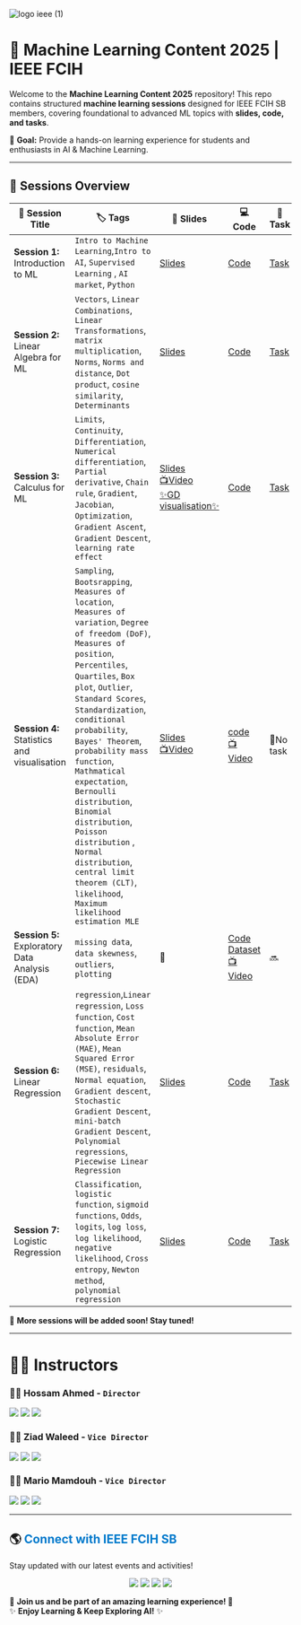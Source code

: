 ![logo ieee (1)](https://github.com/user-attachments/assets/0db4717d-fe13-4add-aeff-d8ab96f267b7)
# 🚀 Machine Learning Content 2025 | IEEE FCIH  

Welcome to the **Machine Learning Content 2025** repository! This repo contains structured **machine learning sessions** designed for IEEE FCIH SB members, covering foundational to advanced ML topics with **slides, code, and tasks**.  

📌 **Goal:** Provide a hands-on learning experience for students and enthusiasts in AI & Machine Learning.  

---

## 📅 Sessions Overview  

| 📌 Session Title | 🏷️ Tags | 📜 Slides | 💻 Code | 🎯 Task |
|-----------------|---------|----------|--------|--------|
| **Session 1:** Introduction to ML | `Intro to Machine Learning`,`Intro to AI`, `Supervised Learning` , `AI market`, `Python` | [Slides](https://github.com/IEEE-FCIH-SB/Machine-Learning-Content-2025/tree/main/session_1_Intro_to_AI_and_Python/presentation) | [Code](https://github.com/IEEE-FCIH-SB/Machine-Learning-Content-2025/tree/main/session_1_Intro_to_AI_and_Python/code) | [Task](https://github.com/IEEE-FCIH-SB/Machine-Learning-Content-2025/tree/main/session_1_Intro_to_AI_and_Python/task) |
| **Session 2:** Linear Algebra for ML | `Vectors`, `Linear Combinations`, `Linear Transformations`, `matrix multiplication`, `Norms`, `Norms and distance`, `Dot product`, `cosine similarity`, `Determinants` | [Slides](https://github.com/IEEE-FCIH-SB/Machine-Learning-Content-2025/tree/main/session_2_Linear_Algebra_for_ML/presentation)|  [Code](https://github.com/IEEE-FCIH-SB/Machine-Learning-Content-2025/tree/main/session_2_Linear_Algebra_for_ML/code) | [Task](https://github.com/IEEE-FCIH-SB/Machine-Learning-Content-2025/tree/main/session_2_Linear_Algebra_for_ML/task) |
| **Session 3:** Calculus for ML | `Limits`, `Continuity`, `Differentiation`, `Numerical differentiation`, `Partial derivative`, `Chain rule`, `Gradient`, `Jacobian`, `Optimization`, `Gradient Ascent`, `Gradient Descent`, `learning rate effect` |  [Slides ](https://github.com/IEEE-FCIH-SB/Machine-Learning-Content-2025/tree/main/session_3_Calculus_for_ML/presentation) <br> [📺Video](https://youtu.be/SkWztJmVWPk?si=sdNUSjHGsWoPb0E6) <br> [✨GD visualisation✨](https://hossamahmedsalah.github.io/Gradient-Descent-Visualiser/) | [Code](https://github.com/IEEE-FCIH-SB/Machine-Learning-Content-2025/tree/main/session_3_Calculus_for_ML/code) | [Task](https://github.com/IEEE-FCIH-SB/Machine-Learning-Content-2025/tree/main/session_3_Calculus_for_ML/task) |
| **Session 4:** Statistics and visualisation |  `Sampling`,  `Bootsrapping`, `Measures of location`, `Measures of variation`,  `Degree of freedom (DoF)`, `Measures of position`, `Percentiles`, `Quartiles`, `Box plot`, `Outlier`, `Standard Scores`, `Standardization`, `conditional probability`, `Bayes' Theorem`, `probability mass function`, `Mathmatical expectation`, `Bernoulli distribution`, `Binomial distribution`, `Poisson distribution` , `Normal distribution`,  `central limit theorem (CLT)`, `likelihood`, `Maximum likelihood estimation MLE` | [Slides](https://github.com/IEEE-FCIH-SB/Machine-Learning-Content-2025/tree/main/session_4_statistics_and_visualisations/presentation) <br> [📺Video](https://youtu.be/CfqIUpsYWXw) | [code](https://github.com/IEEE-FCIH-SB/Machine-Learning-Content-2025/tree/main/session_4_statistics_and_visualisations/code) <br> [📺Video](https://youtu.be/qGvcyHl5sIU?si=iMMKCXgvkfk4uQv2)| 🚫No task |
| **Session 5:** Exploratory Data Analysis (EDA)| `missing data`, `data skewness`, `outliers`, `plotting`| 🚫 | [Code](https://github.com/IEEE-FCIH-SB/Machine-Learning-Content-2025/blob/main/session_5_Exploratory_Data_Analysis%20(EDA)/code/EDA.ipynb) <br> [Dataset](https://www.kaggle.com/competitions/house-prices-advanced-regression-techniques/data) <br> [📺Video](https://youtu.be/MTRuSX907bs) | 🔜 |
| **Session 6:** Linear Regression| `regression`,`Linear regression`, `Loss function`, `Cost function`, `Mean Absolute Error (MAE)`, `Mean Squared Error (MSE)`, `residuals`, `Normal equation`, `Gradient descent`, `Stochastic Gradient Descent`, `mini-batch Gradient Descent`, `Polynomial regressions`, `Piecewise Linear Regression`| [Slides](https://github.com/IEEE-FCIH-SB/Machine-Learning-Content-2025/blob/main/Session%206_Linear_Regression/presentation/Linear%20Regression_IEEE.pdf) |[Code](https://github.com/IEEE-FCIH-SB/Machine-Learning-Content-2025/blob/main/Session%206_Linear_Regression/code/LinearRegression.ipynb)  | [Task](https://github.com/IEEE-FCIH-SB/Machine-Learning-Content-2025/tree/6e065c0fd608a9c5bda8890e5a29d1348a840871/Session%206_Linear_Regression/Task) |
| **Session 7:** Logistic Regression| `Classification`, `logistic function`, `sigmoid functions`, `Odds`, `logits`, `log loss`, `log likelihood`, `negative likelihood`, `Cross entropy`, `Newton method`, `polynomial regression` | [Slides](https://github.com/IEEE-FCIH-SB/Machine-Learning-Content-2025/blob/main/session_7_Logistic_regression/presentation/Logistic%20Regression%20(IEEE)%20.pdf) | [Code](https://github.com/IEEE-FCIH-SB/Machine-Learning-Content-2025/blob/main/session_7_Logistic_regression/code/LogisticRegression.ipynb) | [Task](https://github.com/IEEE-FCIH-SB/Machine-Learning-Content-2025/tree/ec85b8bcd78da14e376712e83bc7f1a62190c1fc/session_7_Logistic_regression/Task) |


🔹 **More sessions will be added soon! Stay tuned!**  

---


# 👨‍💻 Instructors  

### 👨‍💻 Hossam Ahmed - `Director`
<p>
  <a href="https://www.linkedin.com/in/hossamahmedsalah/"><img src="https://img.shields.io/badge/LinkedIn-%230077B5.svg?style=for-the-badge&logo=linkedin&logoColor=white"></a>
  <a href="https://www.kaggle.com/hossamahmedsalah/"><img src="https://img.shields.io/badge/Kaggle-%230098D6.svg?style=for-the-badge&logo=kaggle&logoColor=white"></a>
  <a href="https://github.com/hossamAhmedSalah/"><img src="https://img.shields.io/badge/GitHub-%23181717.svg?style=for-the-badge&logo=github&logoColor=white"></a>
</p>



### 👨‍💻 Ziad Waleed - `Vice Director`
<p>
  <a href="https://www.linkedin.com/in/ziadwaleed/"><img src="https://img.shields.io/badge/LinkedIn-%230077B5.svg?style=for-the-badge&logo=linkedin&logoColor=white"></a>
  <a href="https://www.kaggle.com/zzziadwaleed/"><img src="https://img.shields.io/badge/Kaggle-%230098D6.svg?style=for-the-badge&logo=kaggle&logoColor=white"></a>
  <a href="https://github.com/ZiadWaleed2003/"><img src="https://img.shields.io/badge/GitHub-%23181717.svg?style=for-the-badge&logo=github&logoColor=white"></a>
</p>


### 👨‍💻 Mario Mamdouh - `Vice Director`
<p>
  <a href="https://www.linkedin.com/in/mariomamdouh/"><img src="https://img.shields.io/badge/LinkedIn-%230077B5.svg?style=for-the-badge&logo=linkedin&logoColor=white"></a>
  <a href="https://www.kaggle.com/mariomamdouh23/"><img src="https://img.shields.io/badge/Kaggle-%230098D6.svg?style=for-the-badge&logo=kaggle&logoColor=white"></a>
  <a href="https://github.com/mariomngig/"><img src="https://img.shields.io/badge/GitHub-%23181717.svg?style=for-the-badge&logo=github&logoColor=white"></a>
</p>

---

## 🌎 <span style="color:#007acc;">Connect with IEEE FCIH SB</span>

Stay updated with our latest events and activities!  

<p align="center">
  <a href="https://www.facebook.com/IEEE.FCIH"><img src="https://img.shields.io/badge/Facebook-%231877F2.svg?style=for-the-badge&logo=facebook&logoColor=white"></a>
  <a href="https://www.instagram.com/ieeefcih.sb/"><img src="https://img.shields.io/badge/Instagram-%23E4405F.svg?style=for-the-badge&logo=instagram&logoColor=white"></a>
  <a href="https://www.linkedin.com/company/ieee-fcih-sb"><img src="https://img.shields.io/badge/LinkedIn-%230077B5.svg?style=for-the-badge&logo=linkedin&logoColor=white"></a>
  <a href="https://www.youtube.com/@ieee.fcihsb"><img src="https://img.shields.io/badge/YouTube-%23FF0000.svg?style=for-the-badge&logo=youtube&logoColor=white"></a>
</p>

📌 **Join us and be part of an amazing learning experience! 🚀**  
✨ **Enjoy Learning & Keep Exploring AI!** ✨
